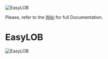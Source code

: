 ![EasyLOB](https://github.com/EasyLOB/EasyLOB/wiki/Media/EasyLOB.Blue.512.121.png)

Please, refer to the [Wiki](https://github.com/EasyLOB/EasyLOB/wiki) for full Documentation.

# EasyLOB

![EasyLOB](https://github.com/EasyLOB/EasyLOB/wiki/Media/Solution.EasyLOB.png)
